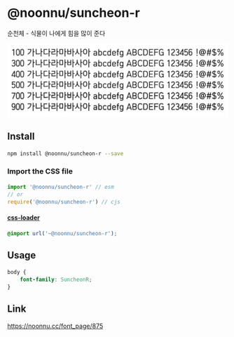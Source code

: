 # @noonnu/suncheon-r

순천체 - 식물이 나에게 힘을 많이 준다

![example](./example.png)

## Install

```bash
npm install @noonnu/suncheon-r --save
```

### Import the CSS file

```js
import '@noonnu/suncheon-r' // esm
// or
require('@noonnu/suncheon-r') // cjs
```

#### [css-loader](https://github.com/webpack-contrib/css-loader)

```css
@import url('~@noonnu/suncheon-r');
```

## Usage

```css
body {
    font-family: SuncheonR;
}
```

## Link

https://noonnu.cc/font_page/875

